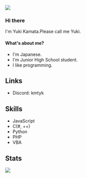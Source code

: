 [![](https://img.shields.io/badge/GitHub-%40kmtyk-181717?logo=GitHub&style=for-the-badge)](https://github.com/kmtyk)
### Hi there
I'm Yuki Kamata.Please call me Yuki.
#### What's about me?
- I'm Japanese.
- I'm Junior High School student.
- I like programming.
## Links
- Discord: kmtyk
## Skills
- JavaScript
- C(#, ++)
- Python
- PHP
- VBA
## Stats
![](https://github-readme-stats.vercel.app/api?username=kmtyk&count_private=true&theme=blueberry)<!--[![Top Langs](https://github-readme-stats.vercel.app/api/top-langs/?username=kmtyk)](https://github.com/anuraghazra/github-readme-stats)-->
